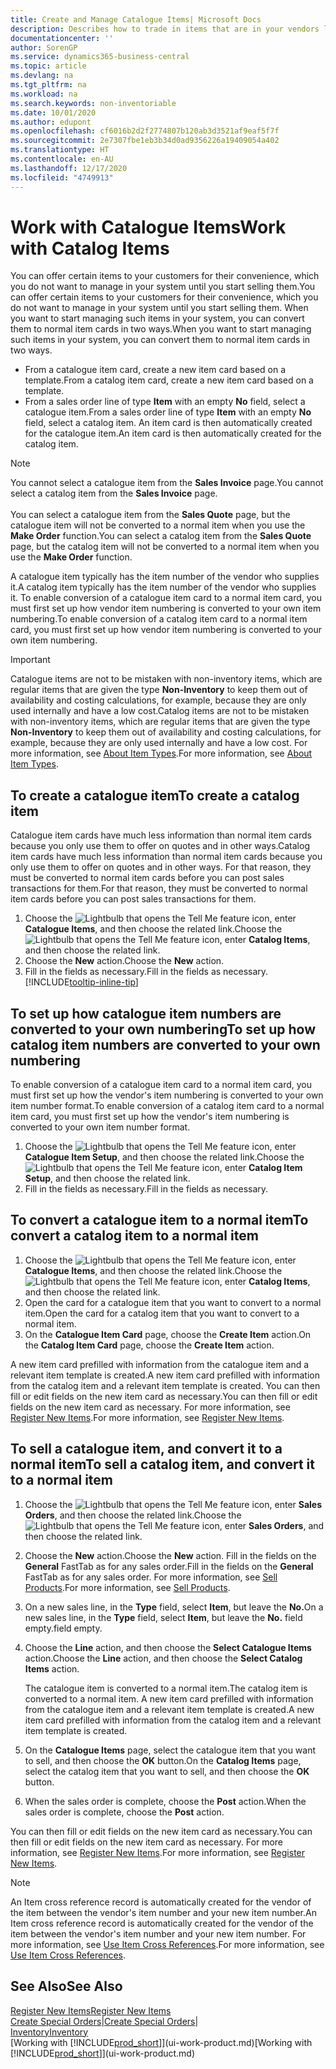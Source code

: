 ```yaml
---
title: Create and Manage Catalogue Items| Microsoft Docs
description: Describes how to trade in items that are in your vendors list of items but not in your own list of items.
documentationcenter: ''
author: SorenGP
ms.service: dynamics365-business-central
ms.topic: article
ms.devlang: na
ms.tgt_pltfrm: na
ms.workload: na
ms.search.keywords: non-inventoriable
ms.date: 10/01/2020
ms.author: edupont
ms.openlocfilehash: cf6016b2d2f2774807b120ab3d3521af9eaf5f7f
ms.sourcegitcommit: 2e7307fbe1eb3b34d0ad9356226a19409054a402
ms.translationtype: HT
ms.contentlocale: en-AU
ms.lasthandoff: 12/17/2020
ms.locfileid: "4749913"
---
```

# <a name="work-with-catalog-items"></a><span data-ttu-id="c4b69-103">Work with Catalogue Items</span><span class="sxs-lookup"><span data-stu-id="c4b69-103">Work with Catalog Items</span></span>
<span data-ttu-id="c4b69-104">You can offer certain items to your customers for their convenience, which you do not want to manage in your system until you start selling them.</span><span class="sxs-lookup"><span data-stu-id="c4b69-104">You can offer certain items to your customers for their convenience, which you do not want to manage in your system until you start selling them.</span></span> <span data-ttu-id="c4b69-105">When you want to start managing such items in your system, you can convert them to normal item cards in two ways.</span><span class="sxs-lookup"><span data-stu-id="c4b69-105">When you want to start managing such items in your system, you can convert them to normal item cards in two ways.</span></span>

* <span data-ttu-id="c4b69-106">From a catalogue item card, create a new item card based on a template.</span><span class="sxs-lookup"><span data-stu-id="c4b69-106">From a catalog item card, create a new item card based on a template.</span></span>
* <span data-ttu-id="c4b69-107">From a sales order line of type **Item** with an empty **No** field, select a catalogue item.</span><span class="sxs-lookup"><span data-stu-id="c4b69-107">From a sales order line of type **Item** with an empty **No** field, select a catalog item.</span></span> <span data-ttu-id="c4b69-108">An item card is then automatically created for the catalogue item.</span><span class="sxs-lookup"><span data-stu-id="c4b69-108">An item card is then automatically created for the catalog item.</span></span>

> [!NOTE]  
> <span data-ttu-id="c4b69-109">You cannot select a catalogue item from the **Sales Invoice** page.</span><span class="sxs-lookup"><span data-stu-id="c4b69-109">You cannot select a catalog item from the **Sales Invoice** page.</span></span><br /><br />
> <span data-ttu-id="c4b69-110">You can select a catalogue item from the **Sales Quote** page, but the catalogue item will not be converted to a normal item when you use the **Make Order** function.</span><span class="sxs-lookup"><span data-stu-id="c4b69-110">You can select a catalog item from the **Sales Quote** page, but the catalog item will not be converted to a normal item when you use the **Make Order** function.</span></span>

<span data-ttu-id="c4b69-111">A catalogue item typically has the item number of the vendor who supplies it.</span><span class="sxs-lookup"><span data-stu-id="c4b69-111">A catalog item typically has the item number of the vendor who supplies it.</span></span> <span data-ttu-id="c4b69-112">To enable conversion of a catalogue item card to a normal item card, you must first set up how vendor item numbering is converted to your own item numbering.</span><span class="sxs-lookup"><span data-stu-id="c4b69-112">To enable conversion of a catalog item card to a normal item card, you must first set up how vendor item numbering is converted to your own item numbering.</span></span>   

> [!Important]
> <span data-ttu-id="c4b69-113">Catalogue items are not to be mistaken with non-inventory items, which are regular items that are given the type **Non-Inventory** to keep them out of availability and costing calculations, for example, because they are only used internally and have a low cost.</span><span class="sxs-lookup"><span data-stu-id="c4b69-113">Catalog items are not to be mistaken with non-inventory items, which are regular items that are given the type **Non-Inventory** to keep them out of availability and costing calculations, for example, because they are only used internally and have a low cost.</span></span> <span data-ttu-id="c4b69-114">For more information, see [About Item Types](inventory-about-item-types.md).</span><span class="sxs-lookup"><span data-stu-id="c4b69-114">For more information, see [About Item Types](inventory-about-item-types.md).</span></span>

## <a name="to-create-a-catalog-item"></a><span data-ttu-id="c4b69-115">To create a catalogue item</span><span class="sxs-lookup"><span data-stu-id="c4b69-115">To create a catalog item</span></span>
<span data-ttu-id="c4b69-116">Catalogue item cards have much less information than normal item cards because you only use them to offer on quotes and in other ways.</span><span class="sxs-lookup"><span data-stu-id="c4b69-116">Catalog item cards have much less information than normal item cards because you only use them to offer on quotes and in other ways.</span></span> <span data-ttu-id="c4b69-117">For that reason, they must be converted to normal item cards before you can post sales transactions for them.</span><span class="sxs-lookup"><span data-stu-id="c4b69-117">For that reason, they must be converted to normal item cards before you can post sales transactions for them.</span></span>

1. <span data-ttu-id="c4b69-118">Choose the ![Lightbulb that opens the Tell Me feature](media/ui-search/search_small.png "Tell me what you want to do") icon, enter **Catalogue Items**, and then choose the related link.</span><span class="sxs-lookup"><span data-stu-id="c4b69-118">Choose the ![Lightbulb that opens the Tell Me feature](media/ui-search/search_small.png "Tell me what you want to do") icon, enter **Catalog Items**, and then choose the related link.</span></span>
2. <span data-ttu-id="c4b69-119">Choose the **New** action.</span><span class="sxs-lookup"><span data-stu-id="c4b69-119">Choose the **New** action.</span></span>
3. <span data-ttu-id="c4b69-120">Fill in the fields as necessary.</span><span class="sxs-lookup"><span data-stu-id="c4b69-120">Fill in the fields as necessary.</span></span> [!INCLUDE[tooltip-inline-tip](includes/tooltip-inline-tip_md.md)]

## <a name="to-set-up-how-catalog-item-numbers-are-converted-to-your-own-numbering"></a><span data-ttu-id="c4b69-121">To set up how catalogue item numbers are converted to your own numbering</span><span class="sxs-lookup"><span data-stu-id="c4b69-121">To set up how catalog item numbers are converted to your own numbering</span></span>
<span data-ttu-id="c4b69-122">To enable conversion of a catalogue item card to a normal item card, you must first set up how the vendor's item numbering is converted to your own item number format.</span><span class="sxs-lookup"><span data-stu-id="c4b69-122">To enable conversion of a catalog item card to a normal item card, you must first set up how the vendor's item numbering is converted to your own item number format.</span></span>

1. <span data-ttu-id="c4b69-123">Choose the ![Lightbulb that opens the Tell Me feature](media/ui-search/search_small.png "Tell me what you want to do") icon, enter **Catalogue Item Setup**, and then choose the related link.</span><span class="sxs-lookup"><span data-stu-id="c4b69-123">Choose the ![Lightbulb that opens the Tell Me feature](media/ui-search/search_small.png "Tell me what you want to do") icon, enter **Catalog Item Setup**, and then choose the related link.</span></span>
2. <span data-ttu-id="c4b69-124">Fill in the fields as necessary.</span><span class="sxs-lookup"><span data-stu-id="c4b69-124">Fill in the fields as necessary.</span></span>

## <a name="to-convert-a-catalog-item-to-a-normal-item"></a><span data-ttu-id="c4b69-125">To convert a catalogue item to a normal item</span><span class="sxs-lookup"><span data-stu-id="c4b69-125">To convert a catalog item to a normal item</span></span>
1. <span data-ttu-id="c4b69-126">Choose the ![Lightbulb that opens the Tell Me feature](media/ui-search/search_small.png "Tell me what you want to do") icon, enter **Catalogue Items**, and then choose the related link.</span><span class="sxs-lookup"><span data-stu-id="c4b69-126">Choose the ![Lightbulb that opens the Tell Me feature](media/ui-search/search_small.png "Tell me what you want to do") icon, enter **Catalog Items**, and then choose the related link.</span></span>
2. <span data-ttu-id="c4b69-127">Open the card for a catalogue item that you want to convert to a normal item.</span><span class="sxs-lookup"><span data-stu-id="c4b69-127">Open the card for a catalog item that you want to convert to a normal item.</span></span>
3. <span data-ttu-id="c4b69-128">On the **Catalogue Item Card** page, choose the **Create Item** action.</span><span class="sxs-lookup"><span data-stu-id="c4b69-128">On the **Catalog Item Card** page, choose the **Create Item** action.</span></span>

<span data-ttu-id="c4b69-129">A new item card prefilled with information from the catalogue item and a relevant item template is created.</span><span class="sxs-lookup"><span data-stu-id="c4b69-129">A new item card prefilled with information from the catalog item and a relevant item template is created.</span></span> <span data-ttu-id="c4b69-130">You can then fill or edit fields on the new item card as necessary.</span><span class="sxs-lookup"><span data-stu-id="c4b69-130">You can then fill or edit fields on the new item card as necessary.</span></span> <span data-ttu-id="c4b69-131">For more information, see [Register New Items](inventory-how-register-new-items.md).</span><span class="sxs-lookup"><span data-stu-id="c4b69-131">For more information, see [Register New Items](inventory-how-register-new-items.md).</span></span>

## <a name="to-sell-a-catalog-item-and-convert-it-to-a-normal-item"></a><span data-ttu-id="c4b69-132">To sell a catalogue item, and convert it to a normal item</span><span class="sxs-lookup"><span data-stu-id="c4b69-132">To sell a catalog item, and convert it to a normal item</span></span>
1. <span data-ttu-id="c4b69-133">Choose the ![Lightbulb that opens the Tell Me feature](media/ui-search/search_small.png "Tell me what you want to do") icon, enter **Sales Orders**, and then choose the related link.</span><span class="sxs-lookup"><span data-stu-id="c4b69-133">Choose the ![Lightbulb that opens the Tell Me feature](media/ui-search/search_small.png "Tell me what you want to do") icon, enter **Sales Orders**, and then choose the related link.</span></span>
2. <span data-ttu-id="c4b69-134">Choose the **New** action.</span><span class="sxs-lookup"><span data-stu-id="c4b69-134">Choose the **New** action.</span></span> <span data-ttu-id="c4b69-135">Fill in the fields on the **General** FastTab as for any sales order.</span><span class="sxs-lookup"><span data-stu-id="c4b69-135">Fill in the fields on the **General** FastTab as for any sales order.</span></span> <span data-ttu-id="c4b69-136">For more information, see [Sell Products](sales-how-sell-products.md).</span><span class="sxs-lookup"><span data-stu-id="c4b69-136">For more information, see [Sell Products](sales-how-sell-products.md).</span></span>
3. <span data-ttu-id="c4b69-137">On a new sales line, in the **Type** field, select **Item**, but leave the **No.**</span><span class="sxs-lookup"><span data-stu-id="c4b69-137">On a new sales line, in the **Type** field, select **Item**, but leave the **No.**</span></span> <span data-ttu-id="c4b69-138">field empty.</span><span class="sxs-lookup"><span data-stu-id="c4b69-138">field empty.</span></span>
4. <span data-ttu-id="c4b69-139">Choose the **Line** action, and then choose the **Select Catalogue Items** action.</span><span class="sxs-lookup"><span data-stu-id="c4b69-139">Choose the **Line** action, and then choose the **Select Catalog Items** action.</span></span>

    <span data-ttu-id="c4b69-140">The catalogue item is converted to a normal item.</span><span class="sxs-lookup"><span data-stu-id="c4b69-140">The catalog item is converted to a normal item.</span></span> <span data-ttu-id="c4b69-141">A new item card prefilled with information from the catalogue item and a relevant item template is created.</span><span class="sxs-lookup"><span data-stu-id="c4b69-141">A new item card prefilled with information from the catalog item and a relevant item template is created.</span></span>
5. <span data-ttu-id="c4b69-142">On the **Catalogue Items** page, select the catalogue item that you want to sell, and then choose the **OK** button.</span><span class="sxs-lookup"><span data-stu-id="c4b69-142">On the **Catalog Items** page, select the catalog item that you want to sell, and then choose the **OK** button.</span></span>
6. <span data-ttu-id="c4b69-143">When the sales order is complete, choose the **Post** action.</span><span class="sxs-lookup"><span data-stu-id="c4b69-143">When the sales order is complete, choose the **Post** action.</span></span>

<span data-ttu-id="c4b69-144">You can then fill or edit fields on the new item card as necessary.</span><span class="sxs-lookup"><span data-stu-id="c4b69-144">You can then fill or edit fields on the new item card as necessary.</span></span> <span data-ttu-id="c4b69-145">For more information, see [Register New Items](inventory-how-register-new-items.md).</span><span class="sxs-lookup"><span data-stu-id="c4b69-145">For more information, see [Register New Items](inventory-how-register-new-items.md).</span></span>

> [!NOTE]  
>   <span data-ttu-id="c4b69-146">An Item cross reference record is automatically created for the vendor of the item between the vendor's item number and your new item number.</span><span class="sxs-lookup"><span data-stu-id="c4b69-146">An Item cross reference record is automatically created for the vendor of the item between the vendor's item number and your new item number.</span></span> <span data-ttu-id="c4b69-147">For more information, see [Use Item Cross References](inventory-how-use-item-cross-refs.md).</span><span class="sxs-lookup"><span data-stu-id="c4b69-147">For more information, see [Use Item Cross References](inventory-how-use-item-cross-refs.md).</span></span>

## <a name="see-also"></a><span data-ttu-id="c4b69-148">See Also</span><span class="sxs-lookup"><span data-stu-id="c4b69-148">See Also</span></span>
[<span data-ttu-id="c4b69-149">Register New Items</span><span class="sxs-lookup"><span data-stu-id="c4b69-149">Register New Items</span></span>](inventory-how-register-new-items.md)  
<span data-ttu-id="c4b69-150">[Create Special Orders](sales-how-to-create-special-orders.md)|</span><span class="sxs-lookup"><span data-stu-id="c4b69-150">[Create Special Orders](sales-how-to-create-special-orders.md)|</span></span>  
[<span data-ttu-id="c4b69-151">Inventory</span><span class="sxs-lookup"><span data-stu-id="c4b69-151">Inventory</span></span>](inventory-manage-inventory.md)  
<span data-ttu-id="c4b69-152">[Working with [!INCLUDE[prod_short](includes/prod_short.md)]](ui-work-product.md)</span><span class="sxs-lookup"><span data-stu-id="c4b69-152">[Working with [!INCLUDE[prod_short](includes/prod_short.md)]](ui-work-product.md)</span></span>
